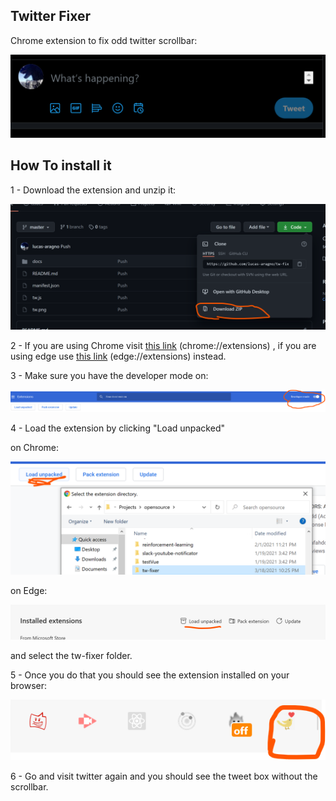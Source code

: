 ## Twitter Fixer

Chrome extension to fix odd twitter scrollbar:

![example](docs/1.png)


## How To install it

1 - Download the extension and unzip it:

![example](docs/0.png)

2 - If you are using Chrome visit [this link](chrome://extensions) (chrome://extensions) , if you are using edge use [this link](edge://extensions) (edge://extensions) instead.


3 - Make sure you have the developer mode on:

![example](docs/2.png)

4 - Load the extension by clicking "Load unpacked"

on Chrome:

![example](docs/3.png)

on Edge:

![example](docs/4.png)

and select the tw-fixer folder.

5 - Once you do that you should see the extension installed on your browser:


![example](docs/5.png)



6 -  Go and visit twitter again and you should see the tweet box without the scrollbar.
